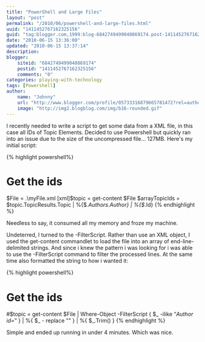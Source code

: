 ```yaml
---
title: "PowerShell and Large Files"
layout: "post"
permalink: "/2010/06/powershell-and-large-files.html"
uuid: "1411452767162325156"
guid: "tag:blogger.com,1999:blog-6842749499040869174.post-1411452767162325156"
date: "2010-06-15 13:36:00"
updated: "2010-06-15 13:37:14"
description: 
blogger:
    siteid: "6842749499040869174"
    postid: "1411452767162325156"
    comments: "0"
categories: playing-with-technology
tags: [Powershell]
author: 
    name: "Johnny"
    url: "http://www.blogger.com/profile/05733316879665781472?rel=author"
    image: "http://img2.blogblog.com/img/b16-rounded.gif"
---
```


I recently needed to write a script to get some data from a XML file, in this case all IDs of Topic Elements. Decided to use Powershell but quickly ran into an issue due to the size of the uncompressed file... 127MB. Here's my initial script:

{% highlight powershell%}
# Get the ids
$File = .\myFile.xml
[xml]$topic = get-content $File
$arrayTopicIds = $topic.TopicResults.Topic | %{$_.Authors.Author} | %{$_.Id}
{% endhighlight %}

Needless to say, it consumed all my memory and froze my machine.

Undeterred, I turned to the -FilterScript. Rather than use an XML object, I used the get-content commandlet to load the file into an array of end-line-delimited strings. And since i knew the pattern i was looking for i was able to use the -FilterScript command to filter the processed lines. At the same time also formatted the string to how i wanted it:

{% highlight powershell%}
# Get the ids
#$topic = get-content $File | Where-Object -FilterScript { $_ -ilike “*Author id=*” } | %{ $_ - replace "" } | %{ $_.Trim() }
{% endhighlight %}

Simple and ended up running in under 4 minutes. Which was nice.